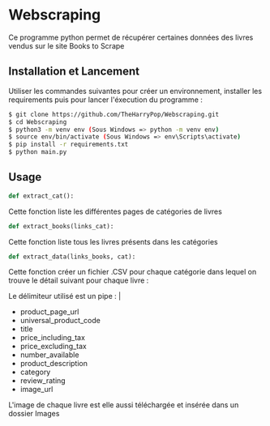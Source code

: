 # Webscraping

Ce programme python permet de récupérer certaines données des livres vendus sur le site Books to Scrape

## Installation et Lancement

Utiliser les commandes suivantes pour créer un environnement, installer les requirements puis pour lancer l'éxecution du programme :

```bash
$ git clone https://github.com/TheHarryPop/Webscraping.git
$ cd Webscraping
$ python3 -m venv env (Sous Windows => python -m venv env)
$ source env/bin/activate (Sous Windows => env\Scripts\activate)
$ pip install -r requirements.txt
$ python main.py
```

## Usage
```python
def extract_cat():
```
Cette fonction liste les différentes pages de catégories de livres

```python
def extract_books(links_cat):
```
Cette fonction liste tous les livres présents dans les catégories

```python
def extract_data(links_books, cat):
```
Cette fonction créer un fichier .CSV pour chaque catégorie dans lequel on trouve le détail suivant pour chaque livre :

Le délimiteur utilisé est un pipe : |
- product_page_url
- universal_product_code 
- title
- price_including_tax
- price_excluding_tax
- number_available
- product_description
- category
- review_rating
- image_url

L'image de chaque livre est elle aussi téléchargée et insérée dans un dossier Images


